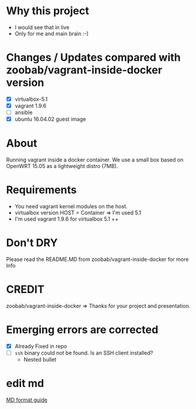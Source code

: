 # Why this project
- I would see that in live 
- Only for me and main brain :-)

# Changes / Updates compared with zoobab/vagrant-inside-docker version
- [x] virtualbox-5.1
- [x] vagrant 1.9.6
- [ ] ansible 
- [x] ubuntu 16.04.02 guest image 

# About
Running vagrant inside a docker container. We use a small box based on OpenWRT 15.05 as a lightweight distro (7MB).

# Requirements
- You need vagrant kernel modules on the host.
- virtualbox version HOST = Container  => I'm used 5.1
- I'm used vagrant 1.9.6 for virtualbox 5.1 ++

# Don't DRY 
Please read the README.MD from zoobab/vagrant-inside-docker for more Info

# CREDIT
zoobab/vagrant-inside-docker  => Thanks for your project and presentation.

# Emerging errors are corrected
- [x] Already Fixed in repo
- [ ] `ssh` binary could not be found. Is an SSH client installed?
    * Nested bullet

# edit md
[MD format guide](https://guides.github.com/features/mastering-markdown/)
